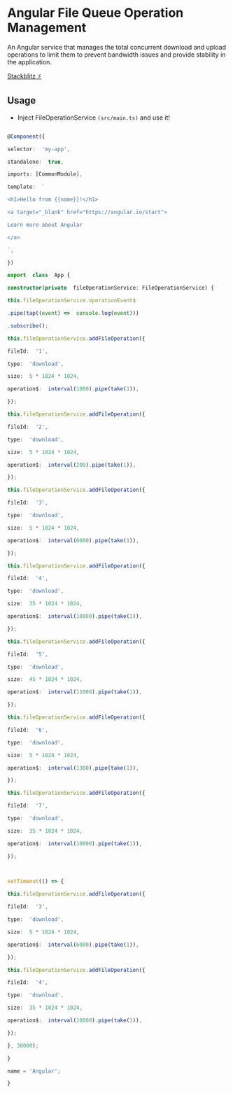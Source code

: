 
  

# Angular File Queue Operation Management

  

An Angular service that manages the total concurrent download and upload operations to limit them to prevent bandwidth issues and provide stability in the application.

  

[Stackblitz ⚡️](https://stackblitz.com/edit/angular-file-queue-operation-management)

  

## Usage

  

* Inject FileOperationService `(src/main.ts)` and use it!

  

```ts

@Component({

selector:  'my-app',

standalone:  true,

imports: [CommonModule],

template:  `

<h1>Hello from {{name}}!</h1>

<a target="_blank" href="https://angular.io/start">

Learn more about Angular

</a>

`,

})

export  class  App {

constructor(private  fileOperationService: FileOperationService) {

this.fileOperationService.operationEvent$

.pipe(tap((event) =>  console.log(event)))

.subscribe();

this.fileOperationService.addFileOperation({

fileId:  '1',

type:  'download',

size:  5 * 1024 * 1024,

operation$:  interval(1000).pipe(take(1)),

});

this.fileOperationService.addFileOperation({

fileId:  '2',

type:  'download',

size:  5 * 1024 * 1024,

operation$:  interval(200).pipe(take(1)),

});

this.fileOperationService.addFileOperation({

fileId:  '3',

type:  'download',

size:  5 * 1024 * 1024,

operation$:  interval(6000).pipe(take(1)),

});

this.fileOperationService.addFileOperation({

fileId:  '4',

type:  'download',

size:  35 * 1024 * 1024,

operation$:  interval(10000).pipe(take(1)),

});

this.fileOperationService.addFileOperation({

fileId:  '5',

type:  'download',

size:  45 * 1024 * 1024,

operation$:  interval(11000).pipe(take(1)),

});

this.fileOperationService.addFileOperation({

fileId:  '6',

type:  'download',

size:  5 * 1024 * 1024,

operation$:  interval(1300).pipe(take(1)),

});

this.fileOperationService.addFileOperation({

fileId:  '7',

type:  'download',

size:  35 * 1024 * 1024,

operation$:  interval(10000).pipe(take(1)),

});

  

setTimeout(() => {

this.fileOperationService.addFileOperation({

fileId:  '3',

type:  'download',

size:  5 * 1024 * 1024,

operation$:  interval(6000).pipe(take(1)),

});

this.fileOperationService.addFileOperation({

fileId:  '4',

type:  'download',

size:  35 * 1024 * 1024,

operation$:  interval(10000).pipe(take(1)),

});

}, 30000);

}

name = 'Angular';

}

```